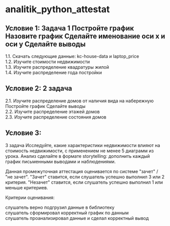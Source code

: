 # analitik_python_attestat
## Условие 1: Задача 1 Постройте график Назовите график Сделайте именование оси x и оси y Сделайте выводы
1.1. Скачать следующие данные: kc-house-data и laptop_price   
1.2. Изучите стоимости недвижимости   
1.3. Изучите распределение квадратуры жилой  
1.4. Изучите распределение года постройки  

## Условие 2: 2 задача 
2.1. Изучите распределение домов от наличия вида на набережную Постройте график Сделайте выводы  
2.2. Изучите распределение этажей домов   
2.3. Изучите распределение состояния домов  

## Условие 3: 
3 задача Исследуйте, какие характеристики недвижимости влияют на стоимость недвижимости, с применением не менее 5 диаграмм из урока. Анализ сделайте в формате storytelling: дополнить каждый график письменными выводами и наблюдениями.  

Данная промежуточная аттестация оценивается по системе "зачет" / "не зачет". "Зачет" ставится, если слушатель успешно выполнил 3 или 2 критерия. "Незачет" ставится, если слушатель успешно выполнил 1 или меньше критериев.  

Критерии оценивания:

слушатель верно подгрузил данные в библиотеку  
слушатель сформировал корректный график по данным  
слушатель проанализировал данные и сделал корректный вывод  
